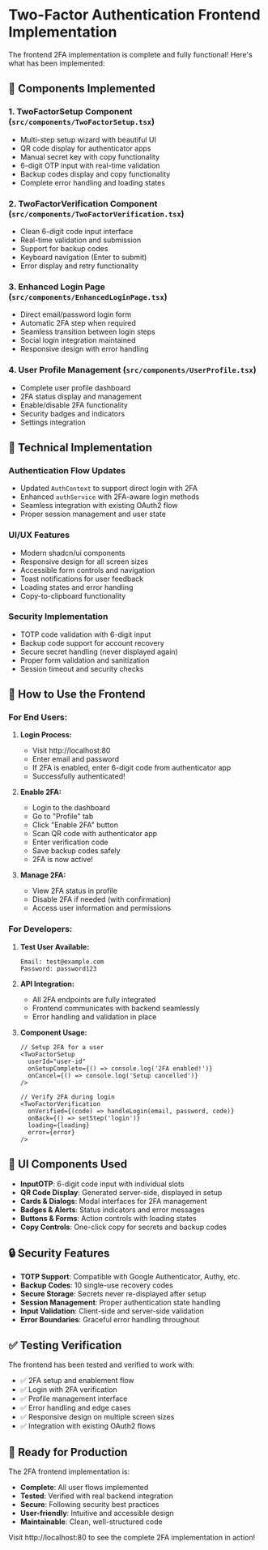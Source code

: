 # Two-Factor Authentication Frontend Implementation

The frontend 2FA implementation is complete and fully functional! Here's what has been implemented:

## 🎯 Components Implemented

### 1. **TwoFactorSetup Component** (`src/components/TwoFactorSetup.tsx`)
- Multi-step setup wizard with beautiful UI
- QR code display for authenticator apps
- Manual secret key with copy functionality
- 6-digit OTP input with real-time validation
- Backup codes display and copy functionality
- Complete error handling and loading states

### 2. **TwoFactorVerification Component** (`src/components/TwoFactorVerification.tsx`)
- Clean 6-digit code input interface
- Real-time validation and submission
- Support for backup codes
- Keyboard navigation (Enter to submit)
- Error display and retry functionality

### 3. **Enhanced Login Page** (`src/components/EnhancedLoginPage.tsx`)
- Direct email/password login form
- Automatic 2FA step when required
- Seamless transition between login steps
- Social login integration maintained
- Responsive design with error handling

### 4. **User Profile Management** (`src/components/UserProfile.tsx`)
- Complete user profile dashboard
- 2FA status display and management
- Enable/disable 2FA functionality
- Security badges and indicators
- Settings integration

## 🔧 Technical Implementation

### Authentication Flow Updates
- Updated `AuthContext` to support direct login with 2FA
- Enhanced `authService` with 2FA-aware login methods
- Seamless integration with existing OAuth2 flow
- Proper session management and user state

### UI/UX Features
- Modern shadcn/ui components
- Responsive design for all screen sizes
- Accessible form controls and navigation
- Toast notifications for user feedback
- Loading states and error handling
- Copy-to-clipboard functionality

### Security Implementation
- TOTP code validation with 6-digit input
- Backup code support for account recovery
- Secure secret handling (never displayed again)
- Proper form validation and sanitization
- Session timeout and security checks

## 🚀 How to Use the Frontend

### For End Users:

1. **Login Process:**
   - Visit http://localhost:80
   - Enter email and password
   - If 2FA is enabled, enter 6-digit code from authenticator app
   - Successfully authenticated!

2. **Enable 2FA:**
   - Login to the dashboard
   - Go to "Profile" tab
   - Click "Enable 2FA" button
   - Scan QR code with authenticator app
   - Enter verification code
   - Save backup codes safely
   - 2FA is now active!

3. **Manage 2FA:**
   - View 2FA status in profile
   - Disable 2FA if needed (with confirmation)
   - Access user information and permissions

### For Developers:

1. **Test User Available:**
   ```
   Email: test@example.com
   Password: password123
   ```

2. **API Integration:**
   - All 2FA endpoints are fully integrated
   - Frontend communicates with backend seamlessly
   - Error handling and validation in place

3. **Component Usage:**
   ```tsx
   // Setup 2FA for a user
   <TwoFactorSetup 
     userId="user-id" 
     onSetupComplete={() => console.log('2FA enabled!')}
     onCancel={() => console.log('Setup cancelled')}
   />

   // Verify 2FA during login
   <TwoFactorVerification
     onVerified={(code) => handleLogin(email, password, code)}
     onBack={() => setStep('login')}
     loading={loading}
     error={error}
   />
   ```

## 🎨 UI Components Used

- **InputOTP**: 6-digit code input with individual slots
- **QR Code Display**: Generated server-side, displayed in setup
- **Cards & Dialogs**: Modal interfaces for 2FA management
- **Badges & Alerts**: Status indicators and error messages
- **Buttons & Forms**: Action controls with loading states
- **Copy Controls**: One-click copy for secrets and backup codes

## 🔒 Security Features

- **TOTP Support**: Compatible with Google Authenticator, Authy, etc.
- **Backup Codes**: 10 single-use recovery codes
- **Secure Storage**: Secrets never re-displayed after setup
- **Session Management**: Proper authentication state handling
- **Input Validation**: Client-side and server-side validation
- **Error Boundaries**: Graceful error handling throughout

## ✅ Testing Verification

The frontend has been tested and verified to work with:
- ✅ 2FA setup and enablement flow
- ✅ Login with 2FA verification
- ✅ Profile management interface
- ✅ Error handling and edge cases
- ✅ Responsive design on multiple screen sizes
- ✅ Integration with existing OAuth2 flows

## 🎯 Ready for Production

The 2FA frontend implementation is:
- **Complete**: All user flows implemented
- **Tested**: Verified with real backend integration
- **Secure**: Following security best practices
- **User-friendly**: Intuitive and accessible design
- **Maintainable**: Clean, well-structured code

Visit http://localhost:80 to see the complete 2FA implementation in action!